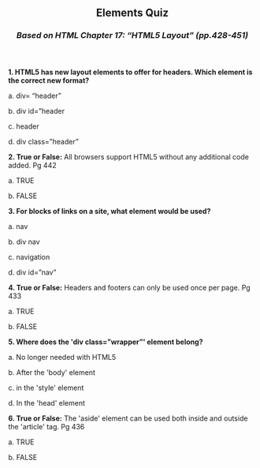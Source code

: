 <!DOCTYPE html>
<html lang="en">
<head>
    <meta charset="UTF-8">
    <meta name="viewport" content="width=device-width, initial-scale=1.0">
    <meta http-equiv="X-UA-Compatible" content="ie=edge">
    <title>Html5 mini quiz</title>
</head>
<body>
    <header>
        <h2>Elements Quiz</h2>
        <h3><i>Based on HTML Chapter 17: “HTML5 Layout” (pp.428-451)</i></h3>

</header>
<section>
    <p><b>1. HTML5 has new layout elements to offer for headers.
        Which element is the correct new format?</b></p>
        <p>a. div= “header” </p>
        <p>b. div id=”header </p>
        <p>c. header </p>
        <p>d. div class=”header” </p>
</section>

<section>
    <p><b>2. True or False:</b> All browsers support HTML5 without any additional code added. Pg 442</p>
        <p>a. TRUE </p>
        <p>b. FALSE </p>
</section>

<section>
    <p><b>3. For blocks of links on a site, what element would be used?</b></p>
        <p>a. nav </p>
        <p>b. div nav </p>
        <p>c. navigation </p>
        <p>d. div id=”nav” </p>
</section>
<section>
    <p><b>4. True or False:</b> Headers and footers can only be used once per page. Pg 433</p>
        <p>a. TRUE </p>
        <p>b. FALSE </p>
</section>
<section>
    <p><b>5. Where does the 'div class=”wrapper”' element belong?</b></p>
        <p>a. No longer needed with HTML5 </p>
        <p>b. After the 'body' element</p>
        <p>c. in the 'style' element</p>
        <p>d. In the 'head' element</p>
</section>

<section>
    <p><b>6. True or False:</b> The 'aside' element can be used both inside and outside the 'article' tag. Pg 436</p>
        <p>a. TRUE </p>
        <p>b. FALSE </p>
</section>
</body>
</html>

